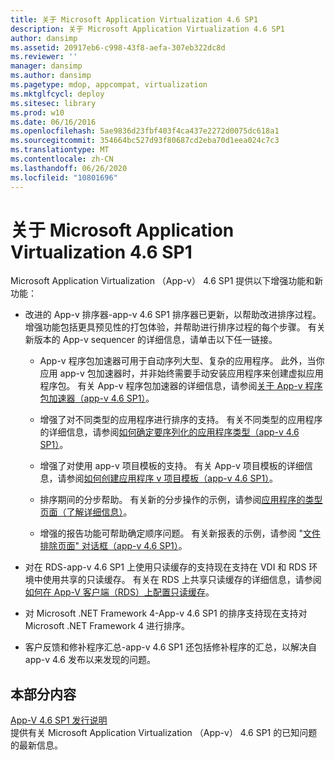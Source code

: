 ```yaml
---
title: 关于 Microsoft Application Virtualization 4.6 SP1
description: 关于 Microsoft Application Virtualization 4.6 SP1
author: dansimp
ms.assetid: 20917eb6-c998-43f8-aefa-307eb322dc8d
ms.reviewer: ''
manager: dansimp
ms.author: dansimp
ms.pagetype: mdop, appcompat, virtualization
ms.mktglfcycl: deploy
ms.sitesec: library
ms.prod: w10
ms.date: 06/16/2016
ms.openlocfilehash: 5ae9836d23fbf403f4ca437e2272d0075dc618a1
ms.sourcegitcommit: 354664bc527d93f80687cd2eba70d1eea024c7c3
ms.translationtype: MT
ms.contentlocale: zh-CN
ms.lasthandoff: 06/26/2020
ms.locfileid: "10801696"
---
```

# 关于 Microsoft Application Virtualization 4.6 SP1


Microsoft Application Virtualization （App-v） 4.6 SP1 提供以下增强功能和新功能：

-   改进的 App-v 排序器-app-v 4.6 SP1 排序器已更新，以帮助改进排序过程。 增强功能包括更具预见性的打包体验，并帮助进行排序过程的每个步骤。 有关新版本的 App-v sequencer 的详细信息，请单击以下任一链接。

    -   App-v 程序包加速器可用于自动序列大型、复杂的应用程序。 此外，当你应用 app-v 包加速器时，并非始终需要手动安装应用程序来创建虚拟应用程序包。 有关 App-v 程序包加速器的详细信息，请参阅[关于 App-v 程序包加速器（app-v 4.6 SP1）](about-app-v-package-accelerators--app-v-46-sp1-.md)。

    -   增强了对不同类型的应用程序进行排序的支持。 有关不同类型的应用程序的详细信息，请参阅[如何确定要序列化的应用程序类型（app-v 4.6 SP1）](how-to-determine-which-type-of-application-to-sequence---app-v-46-sp1-.md)。

    -   增强了对使用 app-v 项目模板的支持。 有关 App-v 项目模板的详细信息，请参阅[如何创建应用程序 v 项目模板（app-v 4.6 SP1）](how-to-create-an-app-v-project-template--app-v-46-sp1-.md)。

    -   排序期间的分步帮助。 有关新的分步操作的示例，请参阅[应用程序的类型页面（了解详细信息）](type-of-application-page--learn-more-.md)。

    -   增强的报告功能可帮助确定顺序问题。 有关新报表的示例，请参阅 "[文件排除页面" 对话框（app-v 4.6 SP1）](files-excluded-page-dialog-box--app-v-46-sp1-.md)。

-   对在 RDS-app-v 4.6 SP1 上使用只读缓存的支持现在支持在 VDI 和 RDS 环境中使用共享的只读缓存。 有关在 RDS 上共享只读缓存的详细信息，请参阅[如何在 App-V 客户端（RDS）上配置只读缓存](how-to-configure-a-read-only-cache-on-the-app-v-client--rds--sp1.md)。

-   对 Microsoft .NET Framework 4-App-v 4.6 SP1 的排序支持现在支持对 Microsoft .NET Framework 4 进行排序。

-   客户反馈和修补程序汇总-app-v 4.6 SP1 还包括修补程序的汇总，以解决自 app-v 4.6 发布以来发现的问题。

## 本部分内容


<a href="" id="app-v-4-6-sp1-release-notes"></a>[App-V 4.6 SP1 发行说明](app-v-46-sp1-release-notes.md)  
提供有关 Microsoft Application Virtualization （App-v） 4.6 SP1 的已知问题的最新信息。

 

 





